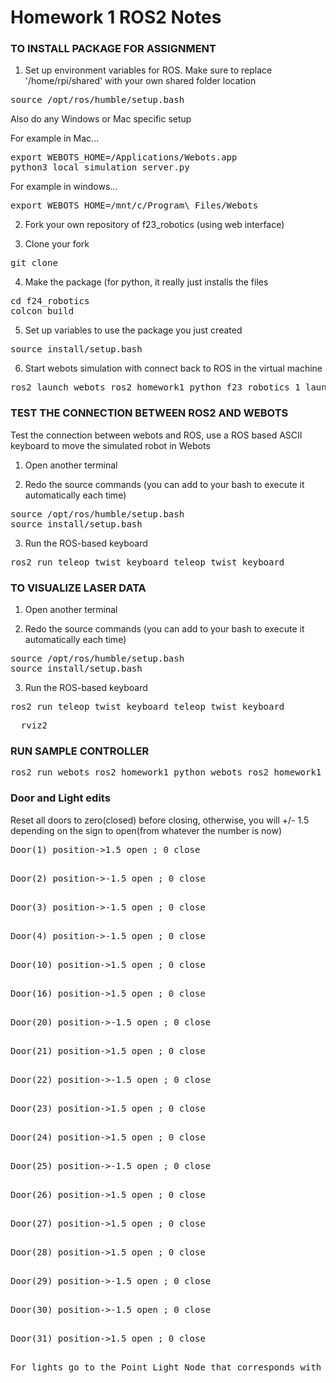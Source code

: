 # Homework 1 ROS2 Notes


### TO INSTALL PACKAGE FOR ASSIGNMENT 

1. Set up environment variables for ROS. Make sure to replace '/home/rpi/shared' with your own shared folder location
<pre>
source /opt/ros/humble/setup.bash
</pre>
Also do any Windows or Mac specific setup

For example in Mac...
<pre>
export WEBOTS_HOME=/Applications/Webots.app
python3 local_simulation_server.py
</pre>

For example in windows...
<pre>
export WEBOTS_HOME=/mnt/c/Program\ Files/Webots
</pre>

2. Fork your own repository of f23_robotics (using web interface)

3. Clone your fork
<pre>
git clone <your github url for this repository>
</pre>

4. Make the package (for python, it really just installs the files
<pre>
cd f24_robotics
colcon build
</pre>

5. Set up variables to use the package you just created
<pre>
source install/setup.bash
</pre>

6. Start webots simulation with connect back to ROS in the virtual machine
<pre>
ros2 launch webots_ros2_homework1_python f23_robotics_1_launch.py
</pre>


### TEST THE CONNECTION BETWEEN ROS2 AND WEBOTS

Test the connection between webots and ROS, use a ROS based ASCII keyboard to move the simulated robot in Webots

1. Open another terminal

2. Redo the source commands (you can add to your bash to execute it automatically each time) 
<pre>
source /opt/ros/humble/setup.bash
source install/setup.bash
</pre>

3. Run the ROS-based keyboard
<pre>
ros2 run teleop_twist_keyboard teleop_twist_keyboard
</pre>


### TO VISUALIZE LASER DATA

1. Open another terminal

2. Redo the source commands (you can add to your bash to execute it automatically each time) 
<pre>
source /opt/ros/humble/setup.bash
source install/setup.bash
</pre>

3. Run the ROS-based keyboard
<pre>
ros2 run teleop_twist_keyboard teleop_twist_keyboard
</pre>
<pre>
  rviz2
</pre>

### RUN SAMPLE CONTROLLER

<pre>
ros2 run webots_ros2_homework1_python webots_ros2_homework1_python
</pre>

### Door and Light edits
Reset all doors to zero(closed) before closing, otherwise, you will +/- 1.5 depending on the sign to open(from whatever the number is now)
  <pre>
Door(1) position->1.5 open ; 0 close
  <pre>
Door(2) position->-1.5 open ; 0 close
  <pre>
Door(3) position->-1.5 open ; 0 close
  <pre>
Door(4) position->-1.5 open ; 0 close
  <pre>
Door(10) position->1.5 open ; 0 close
  <pre>
Door(16) position->1.5 open ; 0 close
  <pre>
Door(20) position->-1.5 open ; 0 close
  <pre>
Door(21) position->1.5 open ; 0 close
  <pre>
Door(22) position->-1.5 open ; 0 close
  <pre>
Door(23) position->1.5 open ; 0 close
  <pre>
Door(24) position->1.5 open ; 0 close
  <pre>
Door(25) position->-1.5 open ; 0 close
  <pre>
Door(26) position->1.5 open ; 0 close
  <pre>
Door(27) position->1.5 open ; 0 close
  <pre>
Door(28) position->1.5 open ; 0 close
  <pre>
Door(29) position->-1.5 open ; 0 close
  <pre>
Door(30) position->-1.5 open ; 0 close
  <pre>
Door(31) position->1.5 open ; 0 close
  <pre>
For lights go to the Point Light Node that corresponds with the DoubleFlourescent lights that you want to increase/decrease and increase/decrease the intensity
